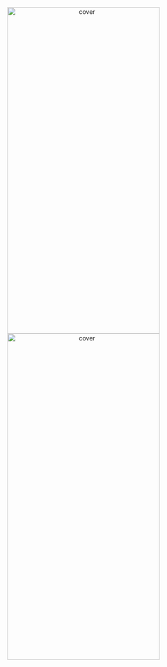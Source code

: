 <div align="center">
<img width="350px" height = "750px" src="https://res.cloudinary.com/nitishbiswas/image/upload/v1643194192/Screenshot_2022-01-26_160359_pefroz.png" alt="cover" />
  <img width="350px" height = "750px" src="https://res.cloudinary.com/nitishbiswas/image/upload/v1643194192/Screenshot_2022-01-26_160416_xrnvdc.png" alt="cover" />
</div>
